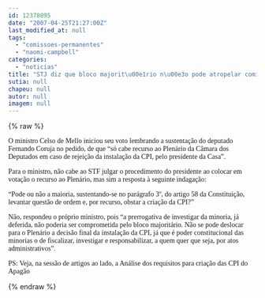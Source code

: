 ```yaml
---
id: 12378095
date: "2007-04-25T21:27:00Z"
last_modified_at: null
tags:
  - "comissoes-permanentes"
  - "naomi-campbell"
categories:
  - "noticias"
title: "STJ diz que bloco majorit\u00e1rio n\u00e3o pode atropelar comiss\u00f5es"
sutia: null
chapeu: null
autor: null
imagem: null
---
```

{% raw %}
<p><P><FONT face=Verdana>O ministro Celso de Mello iniciou seu voto lembrando a sustentação do deputado Fernando Coruja no pedido, de que “só cabe recurso ao Plenário da Câmara dos Deputados em caso de rejeição da instalação da CPI, pelo presidente da Casa”.</FONT></P></p>
<p><P><FONT face=Verdana>Para o ministro, não cabe ao STF julgar o procedimento do presidente ao colocar em votação o recurso ao Plenário, mas sim a resposta à seguinte indagação: </FONT></P></p>
<p><P><FONT face=Verdana>“Pode ou não a maioria, sustentando-se no parágrafo 3º, do artigo 58 da Constituição, levantar questão de ordem e, por recurso, obstar a criação da CPI?” </FONT></P></p>
<p><P><FONT face=Verdana>Não, respondeu o próprio ministro, pois “a prerrogativa de investigar da minoria, já deferida, não poderia ser comprometida pelo bloco majoritário. Não se pode deslocar para o Plenário a decisão final da instalação da CPI, já que é poder constitucional das minorias o de fiscalizar, investigar e responsabilizar, a quem quer que seja, por atos administrativos”.</FONT></P></p>
<p><P><FONT face=Verdana>PS: Veja, na sessão de artigos ao lado, a Análise dos requisitos para criação das CPI do Apagão</P></FONT> </p>
{% endraw %}
